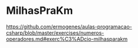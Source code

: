 # MilhasPraKm
https://github.com/ermogenes/aulas-programacao-csharp/blob/master/exercises/numeros-operadores.md#exerc%C3%ADcio-milhasparakm
